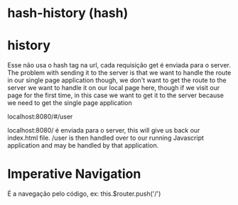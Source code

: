 # hash-history (hash)


# history
Esse não usa o hash tag na url, cada requisição get é enviada para o server.
The problem with sending it to the server is that we want to handle the route in
our single page application though, we don't want to get the route to the server we
want to handle it on our local page here, though if we visit our page for the
first time, in this case we want to get it to the server because we need to
get the single page application

localhost:8080/#/user

localhost:8080/ é enviada para o server, this will give us back our index.html file.
/user is then handled over to our running Javascript application and may be handled by that application.

# Imperative Navigation
É a navegação pelo código, ex: this.$router.push('/')

